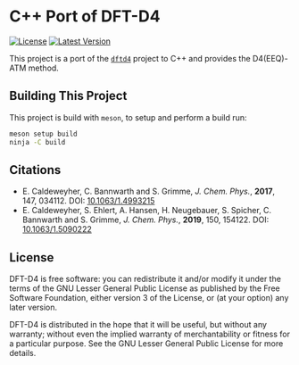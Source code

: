 # C++ Port of DFT-D4

[![License](https://img.shields.io/github/license/dftd4/cpp-d4)](https://github.com/dftd4/cpp-d4/blob/master/COPYING)
[![Latest Version](https://img.shields.io/github/v/release/dftd4/cpp-d4)](https://github.com/dftd4/cpp-d4/releases/latest)

This project is a port of the [`dftd4`](https://github.com/dftd4/dftd4) project
to C++ and provides the D4(EEQ)-ATM method.

## Building This Project

This project is build with `meson`, to setup and perform a build run:

```bash
meson setup build
ninja -C build
```

## Citations

- E. Caldeweyher, C. Bannwarth and S. Grimme, *J. Chem. Phys.*, **2017**, 147, 034112.
  DOI: [10.1063/1.4993215](https://dx.doi.org/10.1063/1.4993215)
- E. Caldeweyher, S. Ehlert, A. Hansen, H. Neugebauer, S. Spicher, C. Bannwarth and S. Grimme, *J. Chem. Phys.*,
  **2019**, 150, 154122. DOI: [10.1063/1.5090222](https://dx.doi.org/10.1063/1.5090222)

## License

DFT-D4 is free software: you can redistribute it and/or modify it under
the terms of the GNU Lesser General Public License as published by
the Free Software Foundation, either version 3 of the License, or
(at your option) any later version.

DFT-D4 is distributed in the hope that it will be useful,
but without any warranty; without even the implied warranty of
merchantability or fitness for a particular purpose.  See the
GNU Lesser General Public License for more details.

